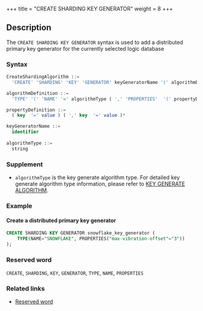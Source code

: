 +++
title = "CREATE SHARDING KEY GENERATOR"
weight = 8
+++

## Description

The `CREATE SHARDING KEY GENERATOR` syntax is used to add a distributed primary key generator for the currently selected
logic database

### Syntax

```sql
CreateShardingAlgorithm ::=
  'CREATE' 'SHARDING' 'KEY' 'GENERATOR' keyGeneratorName '(' algorithmDefinition ')'

algorithmDefinition ::=
  'TYPE' '(' 'NAME' '=' algorithmType ( ',' 'PROPERTIES'  '(' propertyDefinition  ')' )?')'  

propertyDefinition ::=
  ( key  '=' value ) ( ',' key  '=' value )*

keyGeneratorName ::=
  identifier
  
algorithmType ::=
  string
```

### Supplement

- `algorithmType` is the key generate algorithm type. For detailed key generate algorithm type information, please refer
  to [KEY GENERATE ALGORITHM](/en/user-manual/shardingsphere-jdbc/builtin-algorithm/keygen/).

### Example

#### Create a distributed primary key generator

```sql
CREATE SHARDING KEY GENERATOR snowflake_key_generator (
    TYPE(NAME="SNOWFLAKE", PROPERTIES("max-vibration-offset"="3"))
);
```

### Reserved word

`CREATE`, `SHARDING`, `KEY`, `GENERATOR`, `TYPE`, `NAME`, `PROPERTIES`

### Related links

- [Reserved word](/en/reference/distsql/syntax/reserved-word/)
